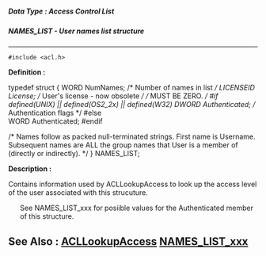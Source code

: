 ##### Data Type : Access Control List
##### NAMES_LIST - User names list structure
---
```
#include <acl.h>
```

**Definition :**

typedef struct {
   WORD        NumNames;      /* Number of names in list */
   LICENSEID   License;       /* User's license - now obsolete */
                              /* MUST BE ZERO. */
   #if defined(UNIX) || defined(OS2_2x) || defined(W32)
   DWORD       Authenticated; /* Authentication flags */
   #else       
   WORD        Authenticated;
   #endif

/* Names follow as packed null-terminated strings. First name is Username.
   Subsequent names are ALL the group names that User is a member
   of (directly or indirectly). */
} NAMES_LIST;

**Description :**

Contains information used by ACLLookupAccess to look up the access level of the user associated with this strucuture.<br>

<ul>See NAMES_LIST_xxx for posiible values for the Authenticated member of this structure.</ul>



**See Also :**
[ACLLookupAccess](/domino-c-api-docs/reference/Func/ACLLookupAccess)
[NAMES_LIST_xxx](/domino-c-api-docs/reference/Symb/NAMES_LIST_xxx)
---
